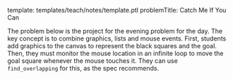 template: templates/teach/notes/template.ptl
problemTitle: Catch Me If You Can

The problem below is the project for the evening problem for the day.  The key concept is to combine graphics, lists and mouse events.  First, students add graphics to the canvas to represent the black squares and the goal.  Then, they must monitor the mouse location in an infinite loop to move the goal square whenever the mouse touches it.  They can use `find_overlapping` for this, as the spec recommends.